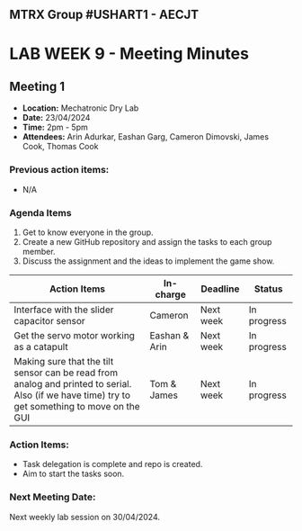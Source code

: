 ## MTRX Group #USHART1 - AECJT 
# LAB WEEK 9 - Meeting Minutes 

## Meeting 1
- **Location:** Mechatronic Dry Lab 
- **Date:** 23/04/2024
- **Time:** 2pm - 5pm
- **Attendees:** Arin Adurkar, Eashan Garg, Cameron Dimovski, James Cook, Thomas Cook

### Previous action items:
- N/A
  
### Agenda Items 
1. Get to know everyone in the group.
2. Create a new GitHub repository and assign the tasks to each group member.
3. Discuss the assignment and the ideas to implement the game show.


|Action Items|In-charge|Deadline|Status|
|------------|------|--------|------|
|Interface with the slider capacitor sensor|Cameron|Next week|In progress|
|Get the servo motor working as a catapult|Eashan & Arin|Next week|In progress|
|Making sure that the tilt sensor can be read from analog and printed to serial. Also (if we have time) try to get something to move on the GUI|Tom & James|Next week|In progress|

### Action Items:
- Task delegation is complete and repo is created.
- Aim to start the tasks soon.

### Next Meeting Date:
Next weekly lab session on 30/04/2024.
